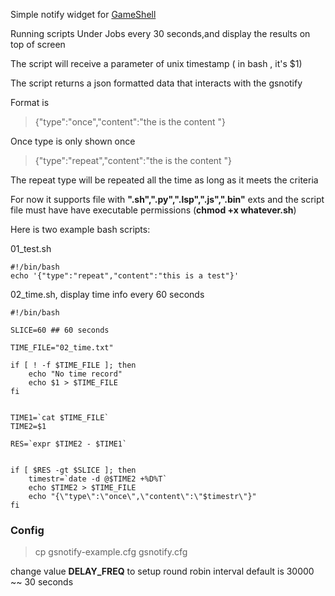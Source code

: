 Simple notify widget for [GameShell](https://www.clockworkpi.com/)

Running scripts Under Jobs every 30 seconds,and display the results on top of screen 

The script will receive a parameter of unix timestamp ( in bash , it's $1)

The script returns a json formatted data that interacts with the gsnotify

Format is

> {"type":"once","content":"the is the content "}

Once type is only shown once

> {"type":"repeat","content":"the is the content "}

The repeat type will be repeated all the time as long as it meets the criteria

For now it supports file with 
**".sh",".py",".lsp",".js",".bin"** exts
and the script file must have have executable permissions (**chmod +x whatever.sh**)


Here is two example bash scripts:

01\_test.sh

```
#!/bin/bash
echo '{"type":"repeat","content":"this is a test"}'
```

02\_time.sh, display time info every 60 seconds

```
#!/bin/bash

SLICE=60 ## 60 seconds

TIME_FILE="02_time.txt"

if [ ! -f $TIME_FILE ]; then
	echo "No time record"
	echo $1 > $TIME_FILE
fi


TIME1=`cat $TIME_FILE`
TIME2=$1

RES=`expr $TIME2 - $TIME1`


if [ $RES -gt $SLICE ]; then
	timestr=`date -d @$TIME2 +%D%T`
    echo $TIME2 > $TIME_FILE
	echo "{\"type\":\"once\",\"content\":\"$timestr\"}"
fi
```


### Config ###

> cp gsnotify-example.cfg gsnotify.cfg

change value **DELAY\_FREQ** to setup round robin interval
default is 30000 ~~ 30 seconds
